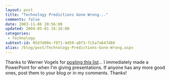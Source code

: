 ```yaml
---
layout: post
title: "Technology Predictions Gone Wrong..."
comments: false
date: 2003-11-06 20:56:00
updated: 2004-05-01 16:16:00
categories:
 - Technology
subtext-id: 05d7d00e-f071-4d59-a0f3-7c5a7a647d88
alias: /blog/post/Technology-Predictions-Gone-Wrong.aspx
---
```



Thanks to Werner Vogels for [posting this list](http://weblogs.cs.cornell.edu/AllThingsDistributed/archives/000322.html)... I immediately made a PowerPoint for when I'm giving presentations. If anyone has any more good ones, post them to your blog or in my comments. Thanks!
